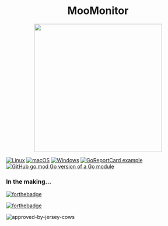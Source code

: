<h1 align="center"> MooMonitor </h1>
<p align="center">
<img src="https://user-images.githubusercontent.com/9719722/217973409-6600d3b6-ea96-4395-9085-84cb81a716db.png" width="350" height="350">
</p>

[![Linux](https://svgshare.com/i/Zhy.svg)](https://svgshare.com/i/Zhy.svg)
[![macOS](https://svgshare.com/i/ZjP.svg)](https://svgshare.com/i/ZjP.svg)
[![Windows](https://svgshare.com/i/ZhY.svg)](https://svgshare.com/i/ZhY.svg)
[![GoReportCard example](https://goreportcard.com/badge/github.com/chasgames/MooMonitor)](https://goreportcard.com/report/github.com/chasgames/MooMonitor)
[![GitHub go.mod Go version of a Go module](https://img.shields.io/github/go-mod/go-version/chasgames/MooMonitor)](https://github.com/chasgames/MooMonitor)

### In the making...


[![forthebadge](https://forthebadge.com/images/badges/0-percent-optimized.svg)](https://forthebadge.com)

[![forthebadge](https://forthebadge.com/images/badges/works-on-my-machine.svg)](https://forthebadge.com)


![approved-by-jersey-cows](https://user-images.githubusercontent.com/9719722/217979020-142934a4-dfe2-4648-807a-b7d7feeb60fa.svg)
